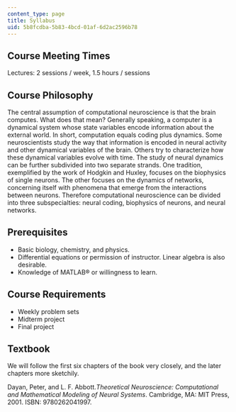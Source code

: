 ```yaml
---
content_type: page
title: Syllabus
uid: 5b8fcdba-5b83-4bcd-01af-6d2ac2596b78
---
```


Course Meeting Times
--------------------

Lectures: 2 sessions / week, 1.5 hours / sessions

Course Philosophy
-----------------

The central assumption of computational neuroscience is that the brain computes. What does that mean? Generally speaking, a computer is a dynamical system whose state variables encode information about the external world. In short, computation equals coding plus dynamics. Some neuroscientists study the way that information is encoded in neural activity and other dynamical variables of the brain. Others try to characterize how these dynamical variables evolve with time. The study of neural dynamics can be further subdivided into two separate strands. One tradition, exemplified by the work of Hodgkin and Huxley, focuses on the biophysics of single neurons. The other focuses on the dynamics of networks, concerning itself with phenomena that emerge from the interactions between neurons. Therefore computational neuroscience can be divided into three subspecialties: neural coding, biophysics of neurons, and neural networks.

Prerequisites
-------------

*   Basic biology, chemistry, and physics.
*   Differential equations or permission of instructor. Linear algebra is also desirable.
*   Knowledge of MATLAB® or willingness to learn.

Course Requirements
-------------------

*   Weekly problem sets
*   Midterm project
*   Final project

Textbook
--------

We will follow the first six chapters of the book very closely, and the later chapters more sketchily.

Dayan, Peter, and L. F. Abbott._Theoretical Neuroscience: Computational and Mathematical Modeling of Neural Systems_. Cambridge, MA: MIT Press, 2001. ISBN: 9780262041997.